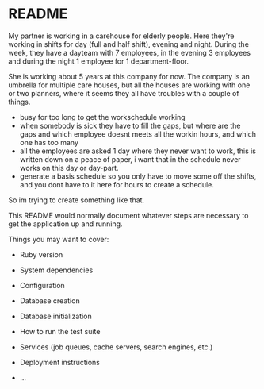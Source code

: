 # README

My partner is working in a carehouse for elderly people.
Here they're working in shifts for day (full and half shift), evening and night.
During the week, they have a dayteam with 7 employees, in the evening 3 employees and during the night 1 employee for 1 department-floor.

She is working about 5 years at this company for now.
The company is an umbrella for multiple care houses, but all the houses are working with one or two planners, where it seems they all have troubles with a couple of things.
- busy for too long to get the workschedule working
- when somebody is sick they have to fill the gaps, but where are the gaps and which employee doesnt meets all the workin hours, and which one has too many
- all the employees are asked 1 day where they never want to work, this is written down on a peace of paper, i want that in the schedule never works on this day or day-part.
- generate a basis schedule so you only have to move some off the shifts, and you dont have to it here for hours to create a schedule.

So im trying to create something like that.



This README would normally document whatever steps are necessary to get the
application up and running.

Things you may want to cover:

* Ruby version

* System dependencies

* Configuration

* Database creation

* Database initialization

* How to run the test suite

* Services (job queues, cache servers, search engines, etc.)

* Deployment instructions

* ...
